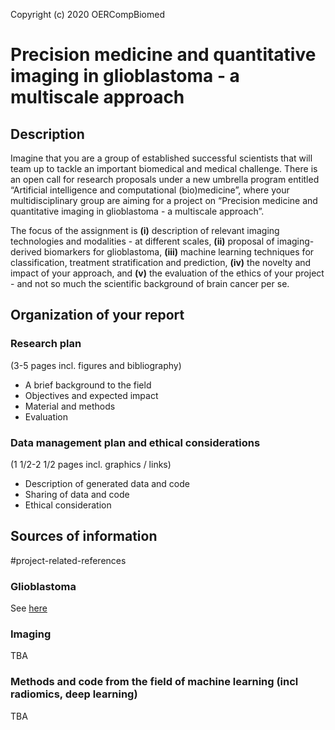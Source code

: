 Copyright (c) 2020 OERCompBiomed

# Precision medicine and quantitative imaging in glioblastoma - a multiscale approach




## Description
Imagine that you are a group of established successful scientists that will team up to tackle an important biomedical and medical challenge. There is an open call for research proposals under a new umbrella program entitled “Artificial intelligence and computational (bio)medicine”, where your multidisciplinary group are aiming for a project on “Precision medicine and quantitative imaging in glioblastoma - a multiscale approach”.

The focus of the assignment is **(i)** description of relevant imaging technologies and modalities - at different scales, **(ii)** proposal of imaging-derived biomarkers for glioblastoma, **(iii)** machine learning techniques for classification, treatment stratification and prediction, **(iv)** the novelty and impact of your approach, and **(v)** the evaluation of the ethics of your project - and not so much the scientific background of brain cancer per se.




## Organization of your report

### Research plan
(3-5 pages incl. figures and bibliography)
 - A brief background to the field
 - Objectives and expected impact
 - Material and methods
 - Evaluation

### Data management plan and ethical considerations
(1 1/2-2 1/2 pages incl. graphics / links)
 - Description of generated data and code
 - Sharing of data and code
 - Ethical consideration


## Sources of information
#project-related-references

### Glioblastoma

See [here](README.md#project-related-links)

### Imaging

TBA


###  Methods and code from the field of machine learning (incl radiomics, deep learning)

TBA
